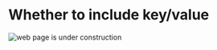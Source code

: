 # Whether to include key/value

![web page is under construction](https://docimages.blob.core.chinacloudapi.cn/images/commingsoon20210514.jpg)
